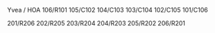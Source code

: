 
Yvea / HOA
106/R101
105/C102
104/C103
103/C104
102/C105
101/C106

201/R206
202/R205
203/R204
204/R203
205/R202
206/R201
